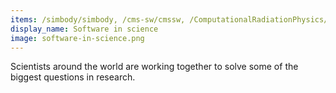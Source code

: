 ```yaml
---
items: /simbody/simbody, /cms-sw/cmssw, /ComputationalRadiationPhysics/picongpu, /psas/av3-fc, /astropy/astropy, /dfm/emcee, /cyverse/atmosphere, /dib-lab/khmer, /sympy/sympy, /spack/spack, /ipython/ipython, /ropensci/rplos
display_name: Software in science
image: software-in-science.png
---
```

Scientists around the world are working together to solve some of the biggest questions in research.
